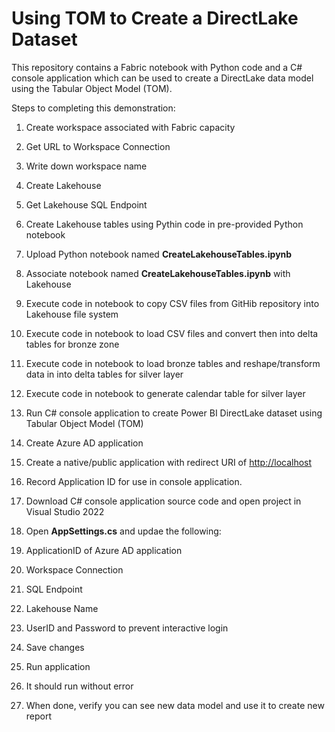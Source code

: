 # Using TOM to Create a DirectLake Dataset

This repository contains a Fabric notebook with Python code and a C#
console application which can be used to create a DirectLake data model
using the Tabular Object Model (TOM).

Steps to completing this demonstration:

1.  Create workspace associated with Fabric capacity

2.  Get URL to Workspace Connection

3.  Write down workspace name

4.  Create Lakehouse

5.  Get Lakehouse SQL Endpoint

6.  Create Lakehouse tables using Pythin code in pre-provided Python
    notebook

7.  Upload Python notebook named **CreateLakehouseTables.ipynb**

8.  Associate notebook named **CreateLakehouseTables.ipynb** with
    Lakehouse

9.  Execute code in notebook to copy CSV files from GitHib repository
    into Lakehouse file system

10. Execute code in notebook to load CSV files and convert then into
    delta tables for bronze zone

11. Execute code in notebook to load bronze tables and reshape/transform
    data in into delta tables for silver layer

12. Execute code in notebook to generate calendar table for silver layer

13. Run C# console application to create Power BI DirectLake dataset
    using Tabular Object Model (TOM)

14. Create Azure AD application

15. Create a native/public application with redirect URI of
    <http://localhost>

16. Record Application ID for use in console application.

17. Download C# console application source code and open project in
    Visual Studio 2022

18. Open **AppSettings.cs** and updae the following:

19. ApplicationID of Azure AD application

20. Workspace Connection

21. SQL Endpoint

22. Lakehouse Name

23. UserID and Password to prevent interactive login

24. Save changes

25. Run application

26. It should run without error

27. When done, verify you can see new data model and use it to create
    new report
